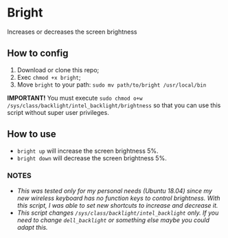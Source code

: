 # Bright
Increases or decreases the screen brightness


## How to config
1. Download or clone this repo;
2. Exec `chmod +x bright`;
3. Move `bright` to your path: `sudo mv path/to/bright /usr/local/bin`

**IMPORTANT!**
You must execute `sudo chmod o+w /sys/class/backlight/intel_backlight/brightness` so that you can use this script without super user privileges.


## How to use
- `bright up` will increase the screen brightness 5%.
- `bright down` will decrease the screen brightness 5%.


### NOTES
- *This was tested only for my personal needs (Ubuntu 18.04) since my new wireless keyboard has no function keys to control brightness. With this script, I was able to set new shortcuts to increase and decrease it.*
- *This script changes `/sys/class/backlight/intel_backlight` only. If you need to change `dell_backlight` or something else maybe you could adapt this.*
